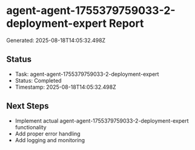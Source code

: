 # agent-agent-1755379759033-2-deployment-expert Report

Generated: 2025-08-18T14:05:32.498Z

## Status
- Task: agent-agent-1755379759033-2-deployment-expert
- Status: Completed
- Timestamp: 2025-08-18T14:05:32.498Z

## Next Steps
- Implement actual agent-agent-1755379759033-2-deployment-expert functionality
- Add proper error handling
- Add logging and monitoring
